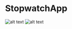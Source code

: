 # StopwatchApp

![alt text](http://i66.tinypic.com/29e883.jpg)
![alt text](http://i63.tinypic.com/11ueot3.jpg)
